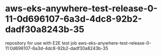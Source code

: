 # aws-eks-anywhere-test-release-0-11-0d696107-6a3d-4dc8-92b2-dadf30a8243b-35
repository for use with E2E test job aws-eks-anywhere-test-release-0-11:0d696107-6a3d-4dc8-92b2-dadf30a8243b-35
